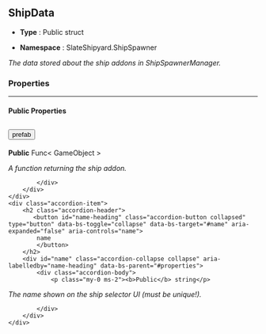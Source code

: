 ## ShipData
* **Type** : Public struct

* **Namespace** : SlateShipyard.ShipSpawner

_The data stored about the ship addons in ShipSpawnerManager._





### Properties

---


#### Public Properties
<div class="accordion" id="properties">
	<div class="accordion-item">
		<h2 class="accordion-header">
           <button id="prefab-heading" class="accordion-button collapsed" type="button" data-bs-toggle="collapse" data-bs-target="#prefab" aria-expanded="false" aria-controls="prefab">
            prefab
			</button>
		</h2>
		<div id="prefab" class="accordion-collapse collapse" aria-labelledby="prefab-heading" data-bs-parent="#properties">
			<div class="accordion-body">
				<p class="my-0 ms-2"><b>Public</b> Func< GameObject ></p>
<p class="my-0 ms-2"><i>A function returning the ship addon.</i></p>
				
				
			</div>
		</div>
	</div>
	<div class="accordion-item">
		<h2 class="accordion-header">
           <button id="name-heading" class="accordion-button collapsed" type="button" data-bs-toggle="collapse" data-bs-target="#name" aria-expanded="false" aria-controls="name">
            name
			</button>
		</h2>
		<div id="name" class="accordion-collapse collapse" aria-labelledby="name-heading" data-bs-parent="#properties">
			<div class="accordion-body">
				<p class="my-0 ms-2"><b>Public</b> string</p>
<p class="my-0 ms-2"><i>The name shown on the ship selector UI (must be unique!).</i></p>
				
				
			</div>
		</div>
	</div>
</div>





